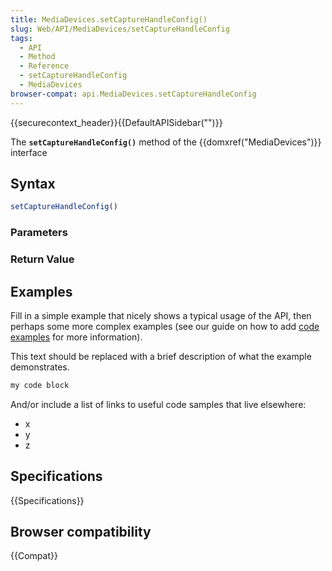 ```yaml
---
title: MediaDevices.setCaptureHandleConfig()
slug: Web/API/MediaDevices/setCaptureHandleConfig
tags:
  - API
  - Method
  - Reference
  - setCaptureHandleConfig
  - MediaDevices
browser-compat: api.MediaDevices.setCaptureHandleConfig
---
```

{{securecontext_header}}{{DefaultAPISidebar("")}}

The **`setCaptureHandleConfig()`** method of the {{domxref("MediaDevices")}} interface 

## Syntax

```js
setCaptureHandleConfig()
```

### Parameters



### Return Value



## Examples

Fill in a simple example that nicely shows a typical usage of the API, then perhaps some more complex examples (see our guide on how to add [code examples](/en-US/docs/MDN/Contribute/Structures/Code_examples) for more information).

This text should be replaced with a brief description of what the example demonstrates.

```js
my code block
```

And/or include a list of links to useful code samples that live elsewhere:

*   x
*   y
*   z

## Specifications

{{Specifications}}

## Browser compatibility

{{Compat}}

